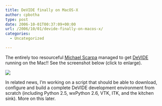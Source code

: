 ```yaml
---
title: DeVIDE finally on MacOS-X
author: cpbotha
type: post
date: 2006-10-01T00:37:09+00:00
url: /2006/10/01/devide-finally-on-macos-x/
categories:
  - Uncategorized

---
```

The entirely too resourceful [Michael Scarpa][1] managed to get [DeVIDE][2] running on the Mac!! See the screenshot below (click to enlarge).

<a href="http://visualisation.tudelft.nl/~cpbotha/thingies/DeVIDE-MacOS.png" data-rel="lightbox-image-0" data-rl_title="" data-rl_caption="" title="">![][3]</a>

In related news, I&#8217;m working on a script that should be able to download, configure and build a complete DeVIDE development environment from scratch (including Python 2.5, wxPython 2.6, VTK, ITK, and the kitchen sink). More on this later.

 [1]: http://staff.science.uva.nl/~mscarpa/
 [2]: http://visualisation.tudelft.nl/Projects/DeVIDE
 [3]: http://visualisation.tudelft.nl/~cpbotha/thingies/DeVIDE-MacOS-thumb.jpg
